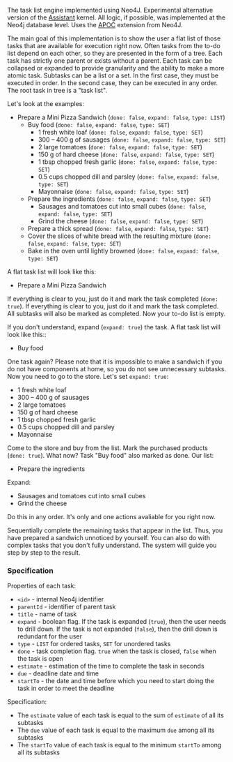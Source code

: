The task list engine implemented using Neo4J. Experimental alternative version of the [Assistant](https://github.com/char16t/assistant) kernel. All logic, if possible, was implemented at the Neo4j database level. Uses the [APOC](https://neo4j.com/developer/neo4j-apoc/) extension from Neo4J.

The main goal of this implementation is to show the user a flat list of those tasks that are available for execution right now. Often tasks from the to-do list depend on each other, so they are presented in the form of a tree. Each task has strictly one parent or exists without a parent. Each task can be collapsed or expanded to provide granularity and the ability to make a more atomic task. Subtasks can be a list or a set. In the first case, they must be executed in order. In the second case, they can be executed in any order. The root task in tree is a "task list".

Let's look at the examples:

 * Prepare a Mini Pizza Sandwich (`done: false`, `expand: false`, `type: LIST`)
   * Buy food (`done: false`, `expand: false`, `type: SET`)
     * 1 fresh white loaf (`done: false`, `expand: false`, `type: SET`)
     * 300 – 400 g of sausages (`done: false`, `expand: false`, `type: SET`)
     * 2 large tomatoes (`done: false`, `expand: false`, `type: SET`)
     * 150 g of hard cheese (`done: false`, `expand: false`, `type: SET`)
     * 1 tbsp chopped fresh garlic (`done: false`, `expand: false`, `type: SET`)
     * 0.5 cups chopped dill and parsley (`done: false`, `expand: false`, `type: SET`)
     * Mayonnaise (`done: false`, `expand: false`, `type: SET`)
   * Prepare the ingredients (`done: false`, `expand: false`, `type: SET`)
     * Sausages and tomatoes cut into small cubes (`done: false`, `expand: false`, `type: SET`)
     * Grind the cheese (`done: false`, `expand: false`, `type: SET`)
   * Prepare a thick spread (`done: false`, `expand: false`, `type: SET`)
   * Cover the slices of white bread with the resulting mixture (`done: false`, `expand: false`, `type: SET`)
   * Bake in the oven until lightly browned (`done: false`, `expand: false`, `type: SET`)

A flat task list will look like this:

 * Prepare a Mini Pizza Sandwich

If everything is clear to you, just do it and mark the task completed (`done: true`). If everything is clear to you, just do it and mark the task completed. All subtasks will also be marked as completed. Now your to-do list is empty. 

If you don't understand, expand (`expand: true`) the task. A flat task list will look like this::

 * Buy food

One task again? Please note that it is impossible to make a sandwich if you do not have components at home, so you do not see unnecessary subtasks. Now you need to go to the store. Let's set `expand: true`:

 * 1 fresh white loaf
 * 300 – 400 g of sausages
 * 2 large tomatoes
 * 150 g of hard cheese
 * 1 tbsp chopped fresh garlic
 * 0.5 cups chopped dill and parsley
 * Mayonnaise

Come to the store and buy from the list. Mark the purchased products (`done: true`). What now? Task "Buy food" also marked as done. Our list:

 * Prepare the ingredients

Expand:

 * Sausages and tomatoes cut into small cubes
 * Grind the cheese

Do this in any order. It's only and one actions avaliable for you right now.

Sequentially complete the remaining tasks that appear in the list. Thus, you have prepared a sandwich unnoticed by yourself. You can also do with complex tasks that you don't fully understand. The system will guide you step by step to the result.

### Specification

Properties of each task:

 * `<id>` - internal Neo4j identifier
 * `parentId` - identifier of parent task
 * `title` - name of task
 * `expand` - boolean flag. If the task is expanded (`true`), then the user needs to drill down. If the task is not expanded (`false`), then the drill down is redundant for the user
 * `type` - `LIST` for ordered tasks, `SET` for unordered tasks
 * `done` - task completion flag. `true` when the task is closed, `false` when the task is open
 * `estimate` - estimation of the time to complete the task in seconds
 * `due` - deadline date and time
 * `startTo` - the date and time before which you need to start doing the task in order to meet the deadline

Specification:

 * The `estimate` value of each task is equal to the sum of `estimate` of all its subtasks
 * The `due` value of each task is equal to the maximum `due` among all its subtasks
 * The `startTo` value of each task is equal to the minimum `startTo` among all its subtasks


